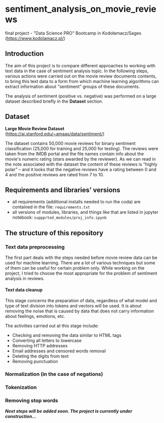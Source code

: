 # sentiment_analysis_on_movie_reviews
final project - "Data Science PRO" Bootcamp in Kodołamacz/Sages (https://www.kodolamacz.pl/)

## Introduction
The aim of this project is to compare different approaches to working with text data in the case of sentiment analysis topic. In the following steps, various actions were carried out on the movie review documents contents, to bring this text data to a form from which machine learning algorithms can extract information about "sentiment" groups of these documents.

The analysis of sentiment (positive vs. negative) was performed on a large dataset described briefly in the **Dataset** section.

## Dataset
**Large Movie Review Dataset** (https://ai.stanford.edu/~amaas/data/sentiment/)

The dataset contains 50,000 movie reviews for binary sentiment classification (25,000 for training and 25,000 for testing). The reviews were taken from the IMDB portal and the file names contain info about the movie's numeric rating (stars awarded by the reviewer). As we can read in the note associated with the dataset the content of these reviews is “highly polar” – and it looks that the negative reviews have a rating between 0 and 4 and the positive reviews are rated from 7 to 10.

## Requirements and libraries’ versions
- all requirements (additional installs needed to run the coda) are contained in the file: `requirements.txt`
- all versions of modules, libraries, and things like that are listed in jupyter notebook: `suppprted_modules/proj_info.ipynb`

## The structure of this repository

### Text data preprocessing
The first part deals with the steps needed before movie review data can be used for machine learning. 
There are a lot of various techniques but some of them can be useful for certain problem only. 
While working on the project, I tried to choose the most appropriate for the problem of sentiment analysis in reviews.

#### Text data cleanup
This stage concerns the preparation of data, regardless of what model and type of text division into tokens and vectors will be used. 
It is about removing the noise that is caused by data that does not carry information about feelings, emotions, etc.

The activities carried out at this stage include:

- Checking and removing the data similar to HTML tags
- Converting all letters to lowercase
- Removing HTTP addresses
- Email addresses and censored words removal
- Deleting the digits from text
- Removing punctuation

### Normalization (in the case of negations)

### Tokenization

### Removing stop words

***Next steps will be added soon. 
The project is currently under construction…***